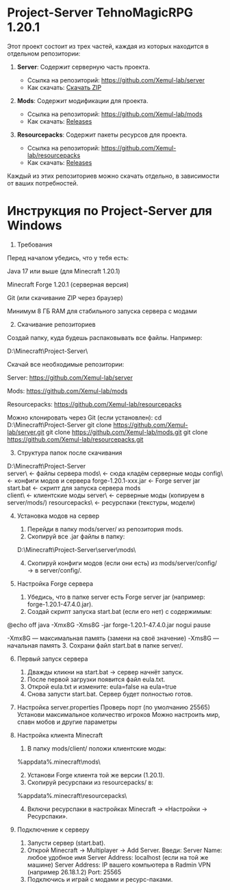 # Project-Server TehnoMagiсRPG 1.20.1

Этот проект состоит из трех частей, каждая из которых находится в отдельном репозитории:

1. **Server**: Содержит серверную часть проекта.
   - Ссылка на репозиторий: https://github.com/Xemul-lab/server
   - Как скачать: [Скачать ZIP](https://github.com/Xemul-lab/server/releases/download/v1.0/server.1.20.1.zip)

2. **Mods**: Содержит модификации для проекта.
   - Ссылка на репозиторий: https://github.com/Xemul-lab/mods
   - Как скачать: [Releases](https://github.com/Xemul-lab/mods/releases/tag/v1.0)
3. **Resourcepacks**: Содержит пакеты ресурсов для проекта. 
   - Ссылка на репозиторий: https://github.com/Xemul-lab/resourcepacks
   - Как скачать: [Releases](https://github.com/Xemul-lab/resourcepacks/releases/tag/v1.0)

Каждый из этих репозиториев можно скачать отдельно, в зависимости от ваших потребностей.









# Инструкция по Project‑Server для Windows

1. Требования

Перед началом убедись, что у тебя есть:

Java 17 или выше (для Minecraft 1.20.1)

Minecraft Forge 1.20.1 (серверная версия)

Git (или скачивание ZIP через браузер)

Минимум 8 ГБ RAM для стабильного запуска сервера с модами

2. Скачивание репозиториев

Создай папку, куда будешь распаковывать все файлы. Например:

D:\Minecraft\Project-Server\

Скачай все необходимые репозитории:

Server: https://github.com/Xemul-lab/server

Mods: https://github.com/Xemul-lab/mods

Resourcepacks: https://github.com/Xemul-lab/resourcepacks

Можно клонировать через Git (если установлен):
cd D:\Minecraft\Project-Server
git clone https://github.com/Xemul-lab/server.git
git clone https://github.com/Xemul-lab/mods.git
git clone https://github.com/Xemul-lab/resourcepacks.git

3. Структура папок после скачивания

D:\Minecraft\Project-Server\
    server\             ← файлы сервера
        mods\           ← сюда кладём серверные моды
        config\         ← конфиги модов и сервера
        forge-1.20.1-xxx.jar  ← Forge server jar
        start.bat       ← скрипт для запуска сервера
    mods\
        client\         ← клиентские моды
        server\         ← серверные моды (копируем в server/mods/)
    resourcepacks\      ← ресурспаки (текстуры, модели)
    
4. Установка модов на сервер

   1. Перейди в папку mods/server/ из репозитория mods.
   2. Скопируй все .jar файлы в папку:

   D:\Minecraft\Project-Server\server\mods\
   
   4. Скопируй конфиги модов (если они есть) из mods/server/config/ → в server/config/.
      
5. Настройка Forge сервера
   1. Убедись, что в папке server есть Forge server jar (например: forge-1.20.1-47.4.0.jar).
   2. Создай скрипт запуска start.bat (если его нет) с содержимым:

@echo off
java -Xmx8G -Xms8G -jar forge-1.20.1-47.4.0.jar nogui
pause

-Xmx8G — максимальная память (замени на своё значение)
-Xms8G — начальная память
   3. Сохрани файл start.bat в папке server/.
   
6. Первый запуск сервера

   1. Дважды кликни на start.bat → сервер начнёт запуск.
   2. После первой загрузки появится файл eula.txt.
   3. Открой eula.txt и измените: eula=false на eula=true
   4. Снова запусти start.bat. Сервер будет полностью готов.
   
7. Настройка server.properties
   Проверь порт (по умолчанию 25565)
   Установи максимальное количество игроков
   Можно настроить мир, спавн мобов и другие параметры
   
9. Настройка клиента Minecraft
   1. В папку mods/client/ положи клиентские моды:

   %appdata%\.minecraft\mods\

   2. Установи Forge клиента той же версии (1.20.1).
   3. Скопируй ресурспаки из resourcepacks/ в:

   %appdata%\.minecraft\resourcepacks\

   4. Включи ресурспаки в настройках Minecraft → «Настройки → Ресурспаки».

9. Подключение к серверу

   1. Запусти сервер (start.bat).
   2. Открой Minecraft → Multiplayer → Add Server.
    Введи:
    Server Name: любое удобное имя
    Server Address: localhost (если на той же машине)
    Server Address: IP вашего компьютера в Radmin VPN (например 26.18.1.2)
    Port: 25565
   4. Подключись и играй с модами и ресурс-паками.
